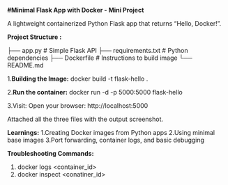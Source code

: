 **#Minimal Flask App with Docker - Mini Project**

A lightweight containerized Python Flask app that returns “Hello, Docker!”.

**Project Structure :**

├── app.py              # Simple Flask API
├── requirements.txt    # Python dependencies
├── Dockerfile          # Instructions to build image
└── README.md

1.**Building the Image:**
  docker build -t flask-hello .

2.**Run the container:**
docker run -d -p 5000:5000 flask-hello

3.Visit: Open your browser: http://localhost:5000

Attached all the three files with the output screenshot.

**Learnings:**
1.Creating Docker images from Python apps
2.Using minimal base images
3.Port forwarding, container logs, and basic debugging

**Troubleshooting Commands:**
1. docker logs <container_id>
2. docker inspect <conatiner_id>
